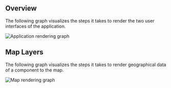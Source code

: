 ## Overview
The following graph visualizes the steps it takes to render the two user interfaces of the application. 

![Application rendering graph](/images/front-end/rendering-overview.png)

## Map Layers
The following graph visualizes the steps it takes to render geographical data of a component to the map.

![Map rendering graph](/images/front-end/rendering-map.png)
